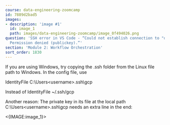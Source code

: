 ```yaml
---
course: data-engineering-zoomcamp
id: 7889d2bad5
images:
- description: 'image #1'
  id: image_1
  path: images/data-engineering-zoomcamp/image_0f494026.png
question: 'SSH error in VS Code - “Could not establish connection to "de-zoomcamp":
  Permission denied (publickey).”'
section: 'Module 2: Workflow Orchestration'
sort_order: 1830
---
```


If you are using Windows, try copying the .ssh folder from the Linux file path to Windows. In the config file, use

IdentityFile C:\Users\<username>\.ssh\gcp

Instead of IdentityFile ~/.ssh/gcp

Another reason: The private key in its file at the local path C:\Users\<username>\.ssh\gcp needs an extra line in the end:

<{IMAGE:image_1}>

